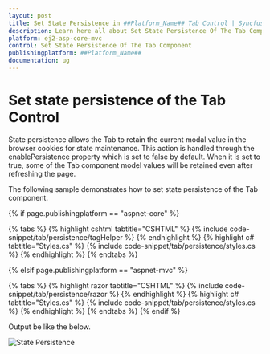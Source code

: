 ```yaml
---
layout: post
title: Set State Persistence in ##Platform_Name## Tab Control | Syncfusion
description: Learn here all about Set State Persistence Of The Tab Component in Syncfusion ##Platform_Name## Tab component of Syncfusion Essential JS 2 and more.
platform: ej2-asp-core-mvc
control: Set State Persistence Of The Tab Component
publishingplatform: ##Platform_Name##
documentation: ug
---
```



# Set state persistence of the Tab Control

State persistence allows the Tab to retain the current modal value in the browser cookies for state maintenance. This action is handled through the enablePersistence property which is set to false by default. When it is set to true, some of the Tab component model values will be retained even after refreshing the page.

The following sample demonstrates how to set state persistence of the Tab component.

{% if page.publishingplatform == "aspnet-core" %}

{% tabs %}
{% highlight cshtml tabtitle="CSHTML" %}
{% include code-snippet/tab/persistence/tagHelper %}
{% endhighlight %}
{% highlight c# tabtitle="Styles.cs" %}
{% include code-snippet/tab/persistence/styles.cs %}
{% endhighlight %}
{% endtabs %}

{% elsif page.publishingplatform == "aspnet-mvc" %}

{% tabs %}
{% highlight razor tabtitle="CSHTML" %}
{% include code-snippet/tab/persistence/razor %}
{% endhighlight %}
{% highlight c# tabtitle="Styles.cs" %}
{% include code-snippet/tab/persistence/styles.cs %}
{% endhighlight %}
{% endtabs %}
{% endif %}



Output be like the below.

![State Persistence](../images/persistence.PNG)